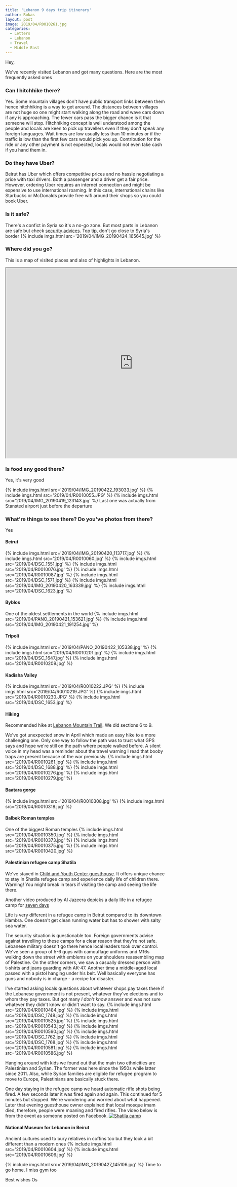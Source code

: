 ```yaml
---
title: 'Lebanon 9 days trip itinerary'
author: Rokas
layout: post
image: 2019/04/R0010261.jpg
categories:
  - Letters
  - Lebanon
  - Travel
  - Middle East
---
```

Hey,

We've recently visited Lebanon and got many questions. Here are the most frequently asked ones

### Can I hitchhike there?
Yes. Some mountain villages don't have public transport links between them hence hitchhiking is a way to get around. The distances between villages are not huge so one might start walking along the road and wave cars down if any is approaching. The fewer cars pass the bigger chance is it that someone will stop.
Hitchhiking concept is well understood among the people and locals are keen to pick up travellers even if they don't speak any foreign languages. Wait times are low usually less than 10 minutes or if the traffic is low than the first few cars would pick you up. 
Contribution for the ride or any other payment is not expected, locals would not even take cash if you hand them in.

### Do they have Uber?
Beirut has Uber which offers competitive prices and no hassle negotiating a price with taxi drivers. Both a passenger and a driver get a fair price.
However, ordering Uber requires an internet connection and might be expensive to use international roaming. In this case, international chains like Starbucks or McDonalds provide free wifi around their shops so you could book Uber.

### Is it safe?
There's a confict in Syria so it's a no-go zone. But most parts in Lebanon are safe but check [security advices](https://www.gov.uk/foreign-travel-advice/lebanon). Top tip, don't go close to Syria's border
{% include imgs.html src='2019/04/IMG_20190424_165645.jpg' %}

### Where did you go?
This is a map of visited places and also of highlights in Lebanon.

<iframe src="https://images.rokaso.com/https://www.google.com/maps/d/u/0/embed?mid=1KtUz3fYUIZn0N4sajABnPheX-3SwGvEx" width="800" height="600"></iframe>

### Is food any good there?
Yes, it's very good

{% include imgs.html src='2019/04/IMG_20190422_193033.jpg' %}
{% include imgs.html src='2019/04/R0010055.JPG' %}
{% include imgs.html src='2019/04/IMG_20190419_123143.jpg' %}
Last one was actually from Stansted airport just before the departure

### What're things to see there? Do you've photos from there?
Yes

#### Beirut
{% include imgs.html src='2019/04/IMG_20190420_113717.jpg' %}
{% include imgs.html src='2019/04/R0010060.jpg' %}
{% include imgs.html src='2019/04/DSC_1551.jpg' %}
{% include imgs.html src='2019/04/R0010076.jpg' %}
{% include imgs.html src='2019/04/R0010087.jpg' %}
{% include imgs.html src='2019/04/DSC_1571.jpg' %}
{% include imgs.html src='2019/04/IMG_20190420_163339.jpg' %}
{% include imgs.html src='2019/04/DSC_1623.jpg' %}
#### Byblos
One of the oldest settlements in the world
{% include imgs.html src='2019/04/PANO_20190421_153621.jpg' %}
{% include imgs.html src='2019/04/IMG_20190421_191254.jpg' %}
#### Tripoli
{% include imgs.html src='2019/04/PANO_20190422_105338.jpg' %}
{% include imgs.html src='2019/04/R0010201.jpg' %}
{% include imgs.html src='2019/04/DSC_1647.jpg' %}
{% include imgs.html src='2019/04/R0010209.jpg' %}
#### Kadisha Valley
{% include imgs.html src='2019/04/R0010222.JPG' %}
{% include imgs.html src='2019/04/R0010219.JPG' %}
{% include imgs.html src='2019/04/R0010230.JPG' %}
{% include imgs.html src='2019/04/DSC_1653.jpg' %}
#### Hiking
Recommended hike at [Lebanon Mountain Trail](https://www.lebanontrail.org). We did sections 6 to 9.

We've got unexpected snow in April which made an easy hike to a more challenging one. Only one way to follow the path was to trust what GPS says and hope we're still on the path where people walked before. A silent voice in my head was a reminder about the travel warning I read that booby traps are present because of the war previously.
{% include imgs.html src='2019/04/R0010261.jpg' %}
{% include imgs.html src='2019/04/DSC_1688.jpg' %}
{% include imgs.html src='2019/04/R0010276.jpg' %}
{% include imgs.html src='2019/04/R0010279.jpg' %}

#### Baatara gorge
{% include imgs.html src='2019/04/R0010308.jpg' %}
{% include imgs.html src='2019/04/R0010318.jpg' %}

#### Balbek Roman temples
One of the biggest Roman temples
{% include imgs.html src='2019/04/R0010350.jpg' %}
{% include imgs.html src='2019/04/R0010373.jpg' %}
{% include imgs.html src='2019/04/R0010375.jpg' %}
{% include imgs.html src='2019/04/R0010420.jpg' %}

#### Palestinian refugee camp Shatila
We've stayed in [Child and Youth Center guesthouse](https://cycshatila.org/). It offers unique chance to stay in Shatila refugee camp and experience daily life of children there. Warning! You might break in tears if visiting the camp and seeing the life there.

Another video produced by Al Jazeera depicks a daily life in a refugee camp for [seven days](https://www.youtube.com/watch?v=xasqlS0v4SM)

Life is very different in a refugee camp in Beirut compared to its downtown Hambra. One doesn't get clean running water but has to shower with salty sea water.

The security situation is questionable too. Foreign governments advise against travelling to these camps for a clear reason that they're not safe. Lebanese military doesn't go there hence local leaders took over control. We've seen a group of 5-6 guys with camouflage uniforms and M16s walking down the street with emblems on your shoulders reassembling map of Palestine. On the other corners, we saw a casually dressed person with t-shirts and jeans guarding with AK-47. Another time a middle-aged local passed with a pistol hanging under his belt. Well basically everyone has guns and nobody is in charge - a recipe for disaster.

I've started asking locals questions about whatever shops pay taxes there if the Lebanese government is not present, whatever they've elections and to whom they pay taxes. But got many _I don't know_ answer and was not sure whatever they didn't know or didn't want to say. 
{% include imgs.html src='2019/04/R0010484.jpg' %}
{% include imgs.html src='2019/04/DSC_1748.jpg' %}
{% include imgs.html src='2019/04/R0010525.jpg' %}
{% include imgs.html src='2019/04/R0010543.jpg' %}
{% include imgs.html src='2019/04/R0010560.jpg' %}
{% include imgs.html src='2019/04/DSC_1762.jpg' %}
{% include imgs.html src='2019/04/DSC_1768.jpg' %}
{% include imgs.html src='2019/04/R0010581.jpg' %}
{% include imgs.html src='2019/04/R0010586.jpg' %}

Hanging around with kids we found out that the main two ethnicities are Palestinian and Syrian. The former was here since the 1950s while latter since 2011. Also, while Syrian families are eligible for refugee program to move to Europe, Palestinians are basically stuck there.

One day staying in the refugee camp we heard automatic rifle shots being fired. A few seconds later it was fired again and again. This continued for 5 minutes but stopped. We're wondering and worried about what happened. Later that evening guesthouse owner explained that local mosque imam died, therefore, people were moaning and fired rifles. The video below is from the event as someone posted on Facebook.
[![Shatila camp](https://d1ra7kav7kguzj.cloudfront.net/2019/04/shatila.gif)](https://www.facebook.com/136440373703475/videos/295574711342419/)

#### National Museum for Lebanon in Beirut
Ancient cultures used to bury relatives in coffins too but they look a bit different than a modern ones
{% include imgs.html src='2019/04/R0010604.jpg' %}
{% include imgs.html src='2019/04/R0010606.jpg' %}

{% include imgs.html src='2019/04/IMG_20190427_145106.jpg' %}
Time to go home. I miss gym too

Best wishes
Os


